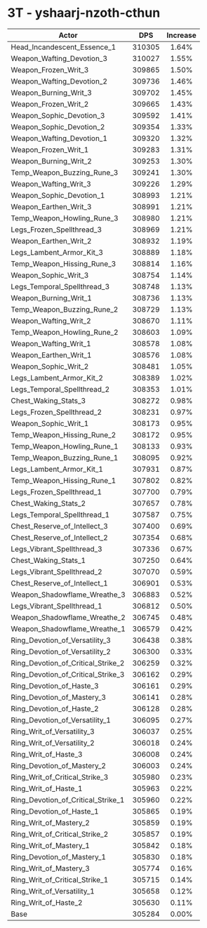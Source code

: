 # 3T - yshaarj-nzoth-cthun
| Actor | DPS | Increase |
|---|:---:|:---:|
|Head_Incandescent_Essence_1|310305|1.64%|
|Weapon_Wafting_Devotion_3|310027|1.55%|
|Weapon_Frozen_Writ_3|309865|1.50%|
|Weapon_Wafting_Devotion_2|309736|1.46%|
|Weapon_Burning_Writ_3|309702|1.45%|
|Weapon_Frozen_Writ_2|309665|1.43%|
|Weapon_Sophic_Devotion_3|309592|1.41%|
|Weapon_Sophic_Devotion_2|309354|1.33%|
|Weapon_Wafting_Devotion_1|309320|1.32%|
|Weapon_Frozen_Writ_1|309283|1.31%|
|Weapon_Burning_Writ_2|309253|1.30%|
|Temp_Weapon_Buzzing_Rune_3|309241|1.30%|
|Weapon_Wafting_Writ_3|309226|1.29%|
|Weapon_Sophic_Devotion_1|308993|1.21%|
|Weapon_Earthen_Writ_3|308991|1.21%|
|Temp_Weapon_Howling_Rune_3|308980|1.21%|
|Legs_Frozen_Spellthread_3|308969|1.21%|
|Weapon_Earthen_Writ_2|308932|1.19%|
|Legs_Lambent_Armor_Kit_3|308889|1.18%|
|Temp_Weapon_Hissing_Rune_3|308814|1.16%|
|Weapon_Sophic_Writ_3|308754|1.14%|
|Legs_Temporal_Spellthread_3|308748|1.13%|
|Weapon_Burning_Writ_1|308736|1.13%|
|Temp_Weapon_Buzzing_Rune_2|308729|1.13%|
|Weapon_Wafting_Writ_2|308670|1.11%|
|Temp_Weapon_Howling_Rune_2|308603|1.09%|
|Weapon_Wafting_Writ_1|308578|1.08%|
|Weapon_Earthen_Writ_1|308576|1.08%|
|Weapon_Sophic_Writ_2|308481|1.05%|
|Legs_Lambent_Armor_Kit_2|308389|1.02%|
|Legs_Temporal_Spellthread_2|308353|1.01%|
|Chest_Waking_Stats_3|308272|0.98%|
|Legs_Frozen_Spellthread_2|308231|0.97%|
|Weapon_Sophic_Writ_1|308173|0.95%|
|Temp_Weapon_Hissing_Rune_2|308172|0.95%|
|Temp_Weapon_Howling_Rune_1|308133|0.93%|
|Temp_Weapon_Buzzing_Rune_1|308095|0.92%|
|Legs_Lambent_Armor_Kit_1|307931|0.87%|
|Temp_Weapon_Hissing_Rune_1|307802|0.82%|
|Legs_Frozen_Spellthread_1|307700|0.79%|
|Chest_Waking_Stats_2|307657|0.78%|
|Legs_Temporal_Spellthread_1|307587|0.75%|
|Chest_Reserve_of_Intellect_3|307400|0.69%|
|Chest_Reserve_of_Intellect_2|307354|0.68%|
|Legs_Vibrant_Spellthread_3|307336|0.67%|
|Chest_Waking_Stats_1|307250|0.64%|
|Legs_Vibrant_Spellthread_2|307070|0.59%|
|Chest_Reserve_of_Intellect_1|306901|0.53%|
|Weapon_Shadowflame_Wreathe_3|306883|0.52%|
|Legs_Vibrant_Spellthread_1|306812|0.50%|
|Weapon_Shadowflame_Wreathe_2|306745|0.48%|
|Weapon_Shadowflame_Wreathe_1|306579|0.42%|
|Ring_Devotion_of_Versatility_3|306438|0.38%|
|Ring_Devotion_of_Versatility_2|306300|0.33%|
|Ring_Devotion_of_Critical_Strike_2|306259|0.32%|
|Ring_Devotion_of_Critical_Strike_3|306162|0.29%|
|Ring_Devotion_of_Haste_3|306161|0.29%|
|Ring_Devotion_of_Mastery_3|306141|0.28%|
|Ring_Devotion_of_Haste_2|306128|0.28%|
|Ring_Devotion_of_Versatility_1|306095|0.27%|
|Ring_Writ_of_Versatility_3|306037|0.25%|
|Ring_Writ_of_Versatility_2|306018|0.24%|
|Ring_Writ_of_Haste_3|306008|0.24%|
|Ring_Devotion_of_Mastery_2|306003|0.24%|
|Ring_Writ_of_Critical_Strike_3|305980|0.23%|
|Ring_Writ_of_Haste_1|305963|0.22%|
|Ring_Devotion_of_Critical_Strike_1|305960|0.22%|
|Ring_Devotion_of_Haste_1|305865|0.19%|
|Ring_Writ_of_Mastery_2|305859|0.19%|
|Ring_Writ_of_Critical_Strike_2|305857|0.19%|
|Ring_Writ_of_Mastery_1|305842|0.18%|
|Ring_Devotion_of_Mastery_1|305830|0.18%|
|Ring_Writ_of_Mastery_3|305774|0.16%|
|Ring_Writ_of_Critical_Strike_1|305715|0.14%|
|Ring_Writ_of_Versatility_1|305658|0.12%|
|Ring_Writ_of_Haste_2|305630|0.11%|
|Base|305284|0.00%|
